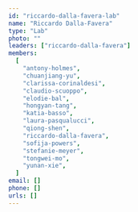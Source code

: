 ```yaml
---
id: "riccardo-dalla-favera-lab"
name: "Riccardo Dalla-Favera"
type: "Lab"
photo: ""
leaders: ["riccardo-dalla-favera"]
members:
  [
    "antony-holmes",
    "chuanjiang-yu",
    "clarissa-corinaldesi",
    "claudio-scuoppo",
    "elodie-bal",
    "hongyan-tang",
    "katia-basso",
    "laura-pasqualucci",
    "qiong-shen",
    "riccardo-dalla-favera",
    "sofija-powers",
    "stefanie-meyer",
    "tongwei-mo",
    "yunan-xie",
  ]
email: []
phone: []
urls: []
---
```

